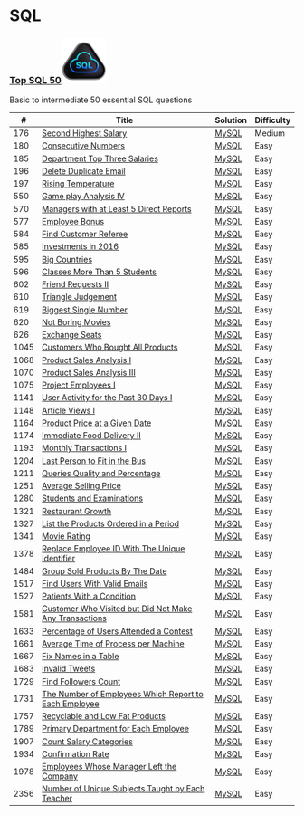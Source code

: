 SQL
========

### [Top SQL 50](https://leetcode.com/studyplan/top-sql-50/)<img src="https://github.com/jesse980107/SQL/blob/main/Top_SQL_50.gif" alt="Cool Animation" width="80" height="80" />
Basic to intermediate 50 essential SQL questions


| # | Title | Solution | Difficulty |
|---| ----- | -------- | ---------- |
|176|[Second Highest Salary](https://leetcode.com/problems/second-highest-salary/submissions/1252188395?envType=study-plan-v2&envId=top-sql-50)| [MySQL](./SQL%2050/176%23.sql)|Medium|
|180|[Consecutive Numbers]()| [MySQL](./SQL%2050/180%23.sql)|Easy|
|185|[Department Top Three Salaries]()| [MySQL](./SQL%2050/185%23.sql)|Easy|
|196|[Delete Duplicate Email]()| [MySQL](./SQL%2050/196%23.sql)|Easy|
|197|[Rising Temperature]()| [MySQL](./SQL%2050/197%23.sql)|Easy|
|550|[Game play Analysis IV]()| [MySQL](./SQL%2050/550%23.sql)|Easy|
|570|[Managers with at Least 5 Direct Reports]()| [MySQL](./SQL%2050/570%23.sql)|Easy|
|577|[Employee Bonus]()| [MySQL](./SQL%2050/577%23.sql)|Easy|
|584|[Find Customer Referee]()| [MySQL](./SQL%2050/584%23.sql)|Easy|
|585|[Investments in 2016]()| [MySQL](./SQL%2050/585%23.sql)|Easy|
|595|[Big Countries]()| [MySQL](./SQL%2050/595%23.sql)|Easy|
|596|[Classes More Than 5 Students]()| [MySQL](./SQL%2050/596%23.sql)|Easy|
|602|[Friend Requests II]()| [MySQL](./SQL%2050/602%23.sql)|Easy|
|610|[Triangle Judgement]()| [MySQL](./SQL%2050/610%23.sql)|Easy|
|619|[Biggest Single Number]()| [MySQL](./SQL%2050/619%23.sql)|Easy|
|620|[Not Boring Movies]()| [MySQL](./SQL%2050/620%23.sql)|Easy|
|626|[Exchange Seats]()| [MySQL](./SQL%2050/626%23.sql)|Easy|
|1045|[Customers Who Bought All Products]()| [MySQL](./SQL%2050/1045%23.sql)|Easy|
|1068|[Product Sales Analysis I]()| [MySQL](./SQL%2050/1068%23.sql)|Easy|
|1070|[Product Sales Analysis III]()| [MySQL](./SQL%2050/1070%23.sql)|Easy|
|1075|[Project Employees I]()| [MySQL](./SQL%2050/1075%23.sql)|Easy|
|1141|[User Activity for the Past 30 Days I]()| [MySQL](./SQL%2050/1141%23.sql)|Easy|
|1148|[Article Views I]()| [MySQL](./SQL%2050/1148%23.sql)|Easy|
|1164|[Product Price at a Given Date]()| [MySQL](./SQL%2050/1164%23.sql)|Easy|
|1174|[Immediate Food Delivery II]()| [MySQL](./SQL%2050/1174%23.sql)|Easy|
|1193|[Monthly Transactions I]()| [MySQL](./SQL%2050/1193%23.sql)|Easy|
|1204|[Last Person to Fit in the Bus]()| [MySQL](./SQL%2050/1204%23.sql)|Easy|
|1211|[Queries Quality and Percentage]()| [MySQL](./SQL%2050/1211%23.sql)|Easy|
|1251|[Average Selling Price]()| [MySQL](./SQL%2050/1251%23.sql)|Easy|
|1280|[Students and Examinations]()| [MySQL](./SQL%2050/1280%23.sql)|Easy|
|1321|[Restaurant Growth]()| [MySQL](./SQL%2050/1321%23.sql)|Easy|
|1327|[List the Products Ordered in a Period]()| [MySQL](./SQL%2050/1327%23.sql)|Easy|
|1341|[Movie Rating]()| [MySQL](./SQL%2050/1341%23.sql)|Easy|
|1378|[Replace Employee ID With The Unique Identifier]()| [MySQL](./SQL%2050/1378%23.sql)|Easy|
|1484|[Group Sold Products By The Date]()| [MySQL](./SQL%2050/1484%23.sql)|Easy|
|1517|[Find Users With Valid Emails]()| [MySQL](./SQL%2050/1517%23.sql)|Easy|
|1527|[Patients With a Condition]()| [MySQL](./SQL%2050/1527%23.sql)|Easy|
|1581|[Customer Who Visited but Did Not Make Any Transactions]()| [MySQL](./SQL%2050/1581%23.sql)|Easy|
|1633|[Percentage of Users Attended a Contest]()| [MySQL](./SQL%2050/1633%23.sql)|Easy|
|1661|[Average Time of Process per Machine]()| [MySQL](./SQL%2050/1661%23.sql)|Easy|
|1667|[Fix Names in a Table]()| [MySQL](./SQL%2050/1667%23.sql)|Easy|
|1683|[Invalid Tweets]()| [MySQL](./SQL%2050/1683%23.sql)|Easy|
|1729|[Find Followers Count]()| [MySQL](./SQL%2050/1729%23.sql)|Easy|
|1731|[The Number of Employees Which Report to Each Employee]()| [MySQL](./SQL%2050/1731%23.sql)|Easy|
|1757|[Recyclable and Low Fat Products]()| [MySQL](./SQL%2050/1757%23.sql)|Easy|
|1789|[Primary Department for Each Employee]()| [MySQL](./SQL%2050/1789%23.sql)|Easy|
|1907|[Count Salary Categories]()| [MySQL](./SQL%2050/1907%23.sql)|Easy|
|1934|[Confirmation Rate]()| [MySQL](./SQL%2050/1934%23.sql)|Easy|
|1978|[Employees Whose Manager Left the Company]()| [MySQL](./SQL%2050/1978%23.sql)|Easy|
|2356|[Number of Unique Subjects Taught by Each Teacher]()| [MySQL](./SQL%2050/2356%23.sql)|Easy|












